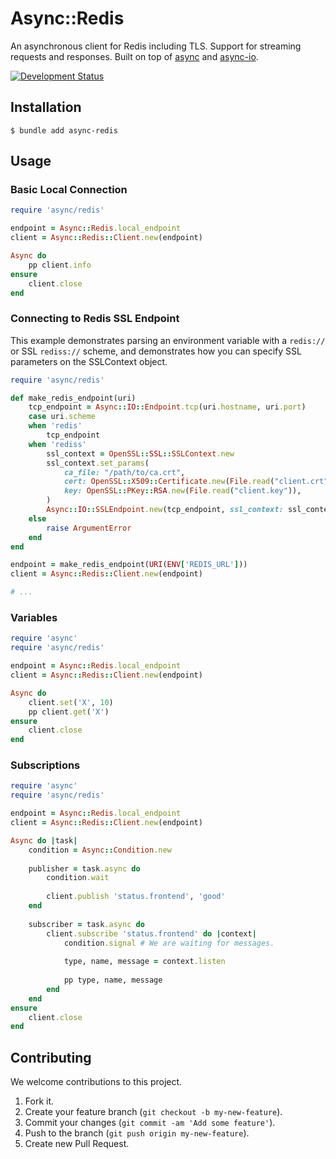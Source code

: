 # Async::Redis

An asynchronous client for Redis including TLS. Support for streaming requests and responses. Built on top of [async](https://github.com/socketry/async) and [async-io](https://github.com/socketry/async-io).

[![Development Status](https://github.com/socketry/async-redis/workflows/Test/badge.svg)](https://github.com/socketry/async-redis/actions?workflow=Test)

## Installation

``` shell
$ bundle add async-redis
```

## Usage

### Basic Local Connection

``` ruby
require 'async/redis'

endpoint = Async::Redis.local_endpoint
client = Async::Redis::Client.new(endpoint)

Async do
	pp client.info
ensure
	client.close
end
```

### Connecting to Redis SSL Endpoint

This example demonstrates parsing an environment variable with a `redis://` or SSL `rediss://` scheme, and demonstrates how you can specify SSL parameters on the SSLContext object.

``` ruby
require 'async/redis'

def make_redis_endpoint(uri)
	tcp_endpoint = Async::IO::Endpoint.tcp(uri.hostname, uri.port)
	case uri.scheme
	when 'redis'
		tcp_endpoint
	when 'rediss'
		ssl_context = OpenSSL::SSL::SSLContext.new
		ssl_context.set_params(
			ca_file: "/path/to/ca.crt",
			cert: OpenSSL::X509::Certificate.new(File.read("client.crt")),
			key: OpenSSL::PKey::RSA.new(File.read("client.key")),
		)
		Async::IO::SSLEndpoint.new(tcp_endpoint, ssl_context: ssl_context)
	else
		raise ArgumentError
	end
end

endpoint = make_redis_endpoint(URI(ENV['REDIS_URL']))
client = Async::Redis::Client.new(endpoint)

# ...
```

### Variables

``` ruby
require 'async'
require 'async/redis'

endpoint = Async::Redis.local_endpoint
client = Async::Redis::Client.new(endpoint)

Async do
	client.set('X', 10)
	pp client.get('X')
ensure
	client.close
end
```

### Subscriptions

``` ruby
require 'async'
require 'async/redis'

endpoint = Async::Redis.local_endpoint
client = Async::Redis::Client.new(endpoint)

Async do |task|
	condition = Async::Condition.new
	
	publisher = task.async do
		condition.wait
		
		client.publish 'status.frontend', 'good'
	end
	
	subscriber = task.async do
		client.subscribe 'status.frontend' do |context|
			condition.signal # We are waiting for messages.
			
			type, name, message = context.listen
			
			pp type, name, message
		end
	end
ensure
	client.close
end
```

## Contributing

We welcome contributions to this project.

1.  Fork it.
2.  Create your feature branch (`git checkout -b my-new-feature`).
3.  Commit your changes (`git commit -am 'Add some feature'`).
4.  Push to the branch (`git push origin my-new-feature`).
5.  Create new Pull Request.
